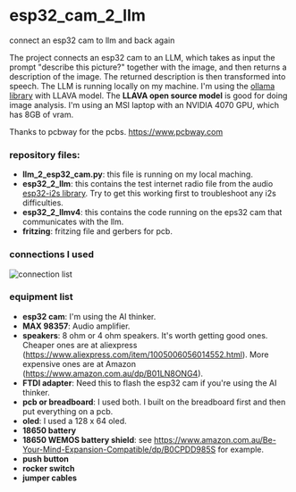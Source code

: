 # esp32_cam_2_llm
connect an esp32 cam to llm and back again

The project connects an esp32 cam to an LLM, which takes as input the prompt "describe this picture?" together with the image, and then returns a description of the image. The returned description is then transformed into speech. The LLM is running locally on my machine. I'm using the [ollama library](https://ollama.com/) with LLAVA model. The __LLAVA open source model__ is good for doing image analysis. I'm using an MSI laptop with an NVIDIA 4070 GPU, which has 8GB of vram.

Thanks to pcbway for the pcbs. https://www.pcbway.com

### repository files:

* __llm_2_esp32_cam.py__: this file is running on my local maching.
* __esp32_2_llm__: this contains the test internet radio file from the audio [esp32-i2s library](https://github.com/schreibfaul1/ESP32-audioI2S). Try to get this working first to troubleshoot any i2s difficulties.
* __esp32_2_llmv4__: this contains the code running on the eps32 cam that communicates with the llm.
* __fritzing__: fritzing file and gerbers for pcb.

### connections I used
![connection list](https://github.com/jonathanrandall/esp32_cam_2_llm/blob/main/connections_table.png)

### equipment list

* __esp32 cam__: I'm using the AI thinker.
* __MAX 98357__: Audio amplifier.
* __speakers__: 8 ohm or 4 ohm speakers. It's worth getting good ones. Cheaper ones are at aliexpress (https://www.aliexpress.com/item/1005006056014552.html). More expensive ones are at Amazon (https://www.amazon.com.au/dp/B01LN8ONG4).
* __FTDI adapter__: Need this to flash the esp32 cam if you're using the AI thinker.
* __pcb or breadboard__: I used both. I built on the breadboard first and then put everything on a pcb.
* __oled__: I used a 128 x 64 oled.
* __18650 battery__
* __18650 WEMOS battery shield__: see https://www.amazon.com.au/Be-Your-Mind-Expansion-Compatible/dp/B0CPDD985S for example.
* __push button__
* __rocker switch__
* __jumper cables__
